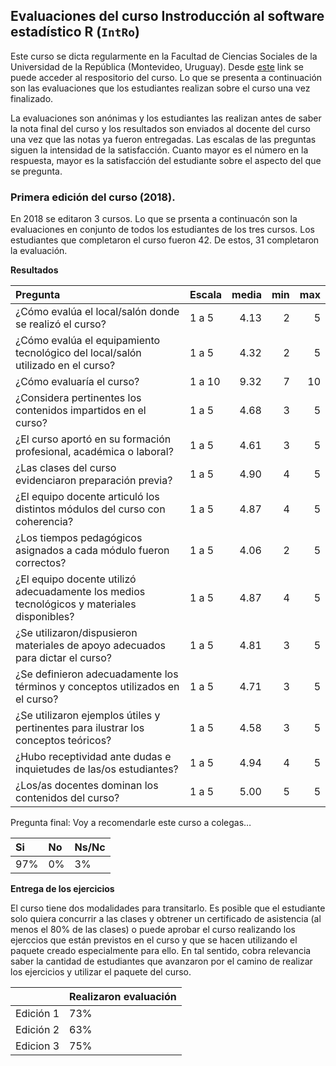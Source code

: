 
<!-- README.md is generated from README.Rmd. Please edit that file -->

## Evaluaciones del curso Instroducción al software estadístico R (`IntRo`)

Este curso se dicta regularmente en la Facultad de Ciencias Sociales de
la Universidad de la República (Montevideo, Uruguay). Desde
[este](https://github.com/Nicolas-Schmidt/IntRo) link se puede acceder
al respositorio del curso. Lo que se presenta a continuación son las
evaluaciones que los estudiantes realizan sobre el curso una vez
finalizado.

La evaluaciones son anónimas y los estudiantes las realizan antes de
saber la nota final del curso y los resultados son enviados al docente
del curso una vez que las notas ya fueron entregadas. Las escalas de las
preguntas siguen la intensidad de la satisfacción. Cuanto mayor es el
número en la respuesta, mayor es la satisfacción del estudiante sobre
el aspecto del que se pregunta.

### Primera edición del curso (2018).

En 2018 se editaron 3 cursos. Lo que se prsenta a continuacón son la
evaluaciones en conjunto de todos los estudiantes de los tres cursos.
Los estudiantes que completaron el curso fueron 42. De estos, 31
completaron la
evaluación.

**Resultados**

| Pregunta                                                                                   | Escala | media | min | max |
| :----------------------------------------------------------------------------------------- | :----- | ----: | --: | --: |
| ¿Cómo evalúa el local/salón donde se realizó el curso?                                     | 1 a 5  |  4.13 |   2 |   5 |
| ¿Cómo evalúa el equipamiento tecnológico del local/salón utilizado en el curso?            | 1 a 5  |  4.32 |   2 |   5 |
| ¿Cómo evaluaría el curso?                                                                  | 1 a 10 |  9.32 |   7 |  10 |
| ¿Considera pertinentes los contenidos impartidos en el curso?                              | 1 a 5  |  4.68 |   3 |   5 |
| ¿El curso aportó en su formación profesional, académica o laboral?                         | 1 a 5  |  4.61 |   3 |   5 |
| ¿Las clases del curso evidenciaron preparación previa?                                     | 1 a 5  |  4.90 |   4 |   5 |
| ¿El equipo docente articuló los distintos módulos del curso con coherencia?                | 1 a 5  |  4.87 |   4 |   5 |
| ¿Los tiempos pedagógicos asignados a cada módulo fueron correctos?                         | 1 a 5  |  4.06 |   2 |   5 |
| ¿El equipo docente utilizó adecuadamente los medios tecnológicos y materiales disponibles? | 1 a 5  |  4.87 |   4 |   5 |
| ¿Se utilizaron/dispusieron materiales de apoyo adecuados para dictar el curso?             | 1 a 5  |  4.81 |   3 |   5 |
| ¿Se definieron adecuadamente los términos y conceptos utilizados en el curso?              | 1 a 5  |  4.71 |   3 |   5 |
| ¿Se utilizaron ejemplos útiles y pertinentes para ilustrar los conceptos teóricos?         | 1 a 5  |  4.58 |   3 |   5 |
| ¿Hubo receptividad ante dudas e inquietudes de las/os estudiantes?                         | 1 a 5  |  4.94 |   4 |   5 |
| ¿Los/as docentes dominan los contenidos del curso?                                         | 1 a 5  |  5.00 |   5 |   5 |

Pregunta final: Voy a recomendarle este curso a colegas…

| Si  | No | Ns/Nc |
| :-- | :- | :---- |
| 97% | 0% | 3%    |

**Entrega de los ejercicios**

El curso tiene dos modalidades para transitarlo. Es posible que el
estudiante solo quiera concurrir a las clases y obtrener un certificado
de asistencia (al menos el 80% de las clases) o puede aprobar el curso
realizando los ejerccios que están previstos en el curso y que se hacen
utilizando el paquete creado especialmente para ello. En tal sentido,
cobra relevancia saber la cantidad de estudiantes que avanzaron por el
camino de realizar los ejercicios y utilizar el paquete del curso.

|           | Realizaron evaluación |
| --------- | :-------------------- |
| Edición 1 | 73%                   |
| Edición 2 | 63%                   |
| Edicion 3 | 75%                   |
